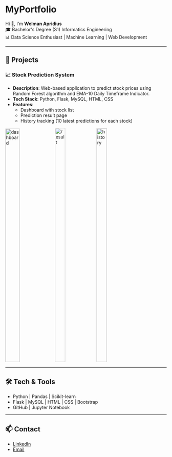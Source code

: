 # MyPortfolio  

Hi 👋, I'm **Welman Apridius**  
🎓 Bachelor's Degree (S1) Informatics Engineering  
📊 Data Science Enthusiast | Machine Learning | Web Development  

---

## 🚀 Projects  

### 📈 Stock Prediction System  
- **Description**: Web-based application to predict stock prices using Random Forest algorithm and EMA-10 Daily Timeframe Indicator.  
- **Tech Stack**: Python, Flask, MySQL, HTML, CSS  
- **Features**:  
  - Dashboard with stock list  
  - Prediction result page  
  - History tracking (10 latest predictions for each stock)  

<img width="806" height="728" alt="dashboard" src="https://github.com/user-attachments/assets/837dca13-9c6d-4b12-b509-67d1ed3da8e5" style="width:30%;" /> <img width="682" height="730" alt="result" src="https://github.com/user-attachments/assets/ee107ec7-abda-4b1d-89d4-628d574766e4" style="width:25%;" /> <img width="682" height="729" alt="history" src="https://github.com/user-attachments/assets/1e658238-74eb-4b92-9d1e-9d9ffc4cceec" style="width:25%;" />

---

## 🛠 Tech & Tools  
- Python | Pandas | Scikit-learn  
- Flask | MySQL | HTML | CSS | Bootstrap  
- GitHub | Jupyter Notebook  

---

## 📫 Contact  
- [LinkedIn](https://linkedin.com/in/welman-apridius)  
- [Email](welmanapridius942@gmail.com)  
